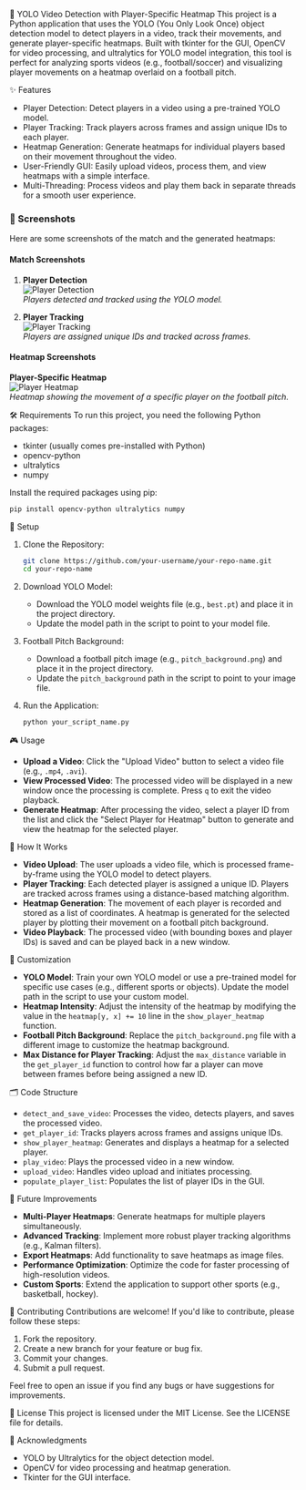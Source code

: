 🎥 YOLO Video Detection with Player-Specific Heatmap
This project is a Python application that uses the YOLO (You Only Look Once) object detection model to detect players in a video, track their movements, and generate player-specific heatmaps. Built with tkinter for the GUI, OpenCV for video processing, and ultralytics for YOLO model integration, this tool is perfect for analyzing sports videos (e.g., football/soccer) and visualizing player movements on a heatmap overlaid on a football pitch.

✨ Features
- Player Detection: Detect players in a video using a pre-trained YOLO model.
- Player Tracking: Track players across frames and assign unique IDs to each player.
- Heatmap Generation: Generate heatmaps for individual players based on their movement throughout the video.
- User-Friendly GUI: Easily upload videos, process them, and view heatmaps with a simple interface.
- Multi-Threading: Process videos and play them back in separate threads for a smooth user experience.

### 📸 Screenshots

Here are some screenshots of the match and the generated heatmaps:

#### Match Screenshots
1. **Player Detection**  
   ![Player Detection](https://github.com/user-attachments/assets/a8a1d189-2891-4604-9c69-b75678b66823)  
   *Players detected and tracked using the YOLO model.*

2. **Player Tracking**  
   ![Player Tracking]((https://github.com/user-attachments/assets/1ceb07d2-c9cb-4247-a959-e1c5c9cd1765))  
   *Players are assigned unique IDs and tracked across frames.*

#### Heatmap Screenshots
   **Player-Specific Heatmap**  
   ![Player Heatmap](https://github.com/user-attachments/assets/fcc59fd7-c6b5-4d7f-918f-267f063902b0)  
   *Heatmap showing the movement of a specific player on the football pitch.*

🛠️ Requirements
To run this project, you need the following Python packages:
- tkinter (usually comes pre-installed with Python)
- opencv-python
- ultralytics
- numpy

Install the required packages using pip:
```bash
pip install opencv-python ultralytics numpy
```

🚀 Setup
1. Clone the Repository:
   ```bash
   git clone https://github.com/your-username/your-repo-name.git
   cd your-repo-name
   ```

2. Download YOLO Model:
   - Download the YOLO model weights file (e.g., `best.pt`) and place it in the project directory.
   - Update the model path in the script to point to your model file.

3. Football Pitch Background:
   - Download a football pitch image (e.g., `pitch_background.png`) and place it in the project directory.
   - Update the `pitch_background` path in the script to point to your image file.

4. Run the Application:
   ```bash
   python your_script_name.py
   ```

🎮 Usage
- **Upload a Video**: Click the "Upload Video" button to select a video file (e.g., `.mp4`, `.avi`).
- **View Processed Video**: The processed video will be displayed in a new window once the processing is complete. Press `q` to exit the video playback.
- **Generate Heatmap**: After processing the video, select a player ID from the list and click the "Select Player for Heatmap" button to generate and view the heatmap for the selected player.

🧩 How It Works
- **Video Upload**: The user uploads a video file, which is processed frame-by-frame using the YOLO model to detect players.
- **Player Tracking**: Each detected player is assigned a unique ID. Players are tracked across frames using a distance-based matching algorithm.
- **Heatmap Generation**: The movement of each player is recorded and stored as a list of coordinates. A heatmap is generated for the selected player by plotting their movement on a football pitch background.
- **Video Playback**: The processed video (with bounding boxes and player IDs) is saved and can be played back in a new window.

🔧 Customization
- **YOLO Model**: Train your own YOLO model or use a pre-trained model for specific use cases (e.g., different sports or objects). Update the model path in the script to use your custom model.
- **Heatmap Intensity**: Adjust the intensity of the heatmap by modifying the value in the `heatmap[y, x] += 10` line in the `show_player_heatmap` function.
- **Football Pitch Background**: Replace the `pitch_background.png` file with a different image to customize the heatmap background.
- **Max Distance for Player Tracking**: Adjust the `max_distance` variable in the `get_player_id` function to control how far a player can move between frames before being assigned a new ID.

🗂️ Code Structure
- `detect_and_save_video`: Processes the video, detects players, and saves the processed video.
- `get_player_id`: Tracks players across frames and assigns unique IDs.
- `show_player_heatmap`: Generates and displays a heatmap for a selected player.
- `play_video`: Plays the processed video in a new window.
- `upload_video`: Handles video upload and initiates processing.
- `populate_player_list`: Populates the list of player IDs in the GUI.

🔮 Future Improvements
- **Multi-Player Heatmaps**: Generate heatmaps for multiple players simultaneously.
- **Advanced Tracking**: Implement more robust player tracking algorithms (e.g., Kalman filters).
- **Export Heatmaps**: Add functionality to save heatmaps as image files.
- **Performance Optimization**: Optimize the code for faster processing of high-resolution videos.
- **Custom Sports**: Extend the application to support other sports (e.g., basketball, hockey).

🤝 Contributing
Contributions are welcome! If you'd like to contribute, please follow these steps:
1. Fork the repository.
2. Create a new branch for your feature or bug fix.
3. Commit your changes.
4. Submit a pull request.

Feel free to open an issue if you find any bugs or have suggestions for improvements.

📄 License
This project is licensed under the MIT License. See the LICENSE file for details.

🙏 Acknowledgments
- YOLO by Ultralytics for the object detection model.
- OpenCV for video processing and heatmap generation.
- Tkinter for the GUI interface.
```
